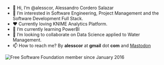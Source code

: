 
<!---
<link rel="me" href="https://techhub.social/@alesscor"/>
--->
- 👋 Hi, I’m @alesscor, Alessandro Cordero Salazar
- 👀 I’m interested in Software Engineering, Project Management and the Software Development Full Stack.
- ♥ Currently loving KNIME Analytics Platform.
- 🌱 I’m currently learning PowerBI
- 💞️ I’m looking to collaborate on Data Science applied to Water Management.
- 📫 How to reach me? By **alesscor** at **gmail** dot **com** and <a rel="me" href="https://techhub.social/@alesscor">Mastodon</a>

<!---
alesscor/alesscor is a ✨ special ✨ repository because its `README.md` (this file) appears on your GitHub profile.
You can click the Preview link to take a look at your changes.
--->
![Free Software Foundation member since January 2016](https://static.fsf.org/nosvn/associate/crm/564253.png)
